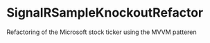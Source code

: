 SignalRSampleKnockoutRefactor
=============================

Refactoring of the Microsoft stock ticker using the MVVM patteren
